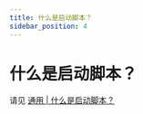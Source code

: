 ```yaml
---
title: 什么是启动脚本？
sidebar_position: 4
---
```


# 什么是启动脚本？

请见 [通用 | 什么是启动脚本？](https://yizhan.wiki/NitWikit/start/basic/what-is-startup-script)
